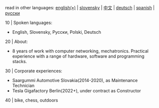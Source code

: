 read in other languages: [english(•)](https://github.com/samuelPapranec/samuelPapranec/blob/main/README.md/) | [slovensky](https://github.com/samuelPapranec/samuelPapranec/blob/main/README_sk.md/) | [中文](https://github.com/samuelPapranec/samuelPapranec/blob/main/README_cn.md/) | [deutsch](https://github.com/samuelPapranec/samuelPapranec/blob/main/README_cn.md/) | [spanish](https://github.com/samuelPapranec/samuelPapranec/blob/main/README_cn.md/) | [русски](https://github.com/samuelPapranec/samuelPapranec/blob/main/README_ru.md/) 
<p align=“center”>

10 | Spoken languages:
* English, Slovensky, Pусски, Polski, Deutsch 

20 | About: 
* 8 years of work with computer networking, mechatronics. Practical experience with a range of hardware, software and programming stacks.

30 | Corporate experiences: 
* Saargummi Automotive Slovakia(2014-2020),  as Maintenance Technician
* Tesla Gigafactory Berlin(2022+),  under contract as Constructor

40 |  bike, chess, outdoors
